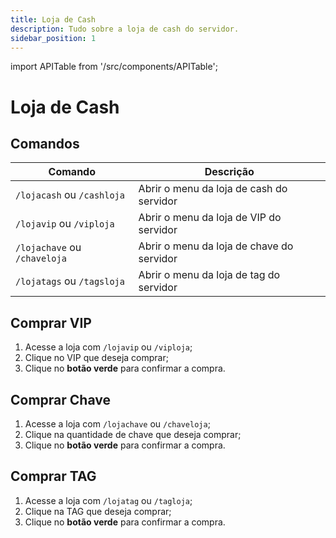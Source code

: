 ```yaml
---
title: Loja de Cash
description: Tudo sobre a loja de cash do servidor.
sidebar_position: 1
---
```


import APITable from '/src/components/APITable';

# Loja de Cash

## Comandos

<APITable>

| Comando | Descrição |
| ------- | --------- |
| `/lojacash` ou `/cashloja` | Abrir o menu da loja de cash do servidor |
| `/lojavip` ou `/viploja` | Abrir o menu da loja de VIP do servidor |
| `/lojachave` ou `/chaveloja` | Abrir o menu da loja de chave do servidor |
| `/lojatags` ou `/tagsloja` | Abrir o menu da loja de tag do servidor |

</APITable>

## Comprar VIP

1. Acesse a loja com `/lojavip` ou `/viploja`;
2. Clique no VIP que deseja comprar;
3. Clique no **botão verde** para confirmar a compra.

## Comprar Chave

1. Acesse a loja com `/lojachave` ou `/chaveloja`;
2. Clique na quantidade de chave que deseja comprar;
3. Clique no **botão verde** para confirmar a compra.

## Comprar TAG

1. Acesse a loja com `/lojatag` ou `/tagloja`;
2. Clique na TAG que deseja comprar;
3. Clique no **botão verde** para confirmar a compra.